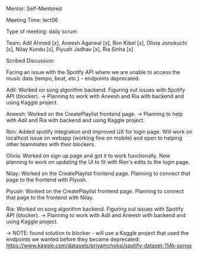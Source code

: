 Mentor: Self-Mentored

Meeting Time: lect06

Type of meeting: daily scrum

Team: Adil Ahmed [x], Aneesh Agarwal [x], Ron Kibel [x], Olivia Jonokuchi [x], Nilay Kundu [x], Piyush Jadhav [x], Ria Sinha [x]

Scribed Discussion:

Facing an issue with the Spotify API where we are unable to access the music data (tempo, beat, etc.) - endpoints deprecated. 


Adil: Worked on song algorithm backend. Figuring out issues with Spotify API (blocker). -> Planning to work with Aneesh and Ria with backend and using Kaggle project. 

Aneesh: Worked on the CreatePlaylist frontend page. -> Planning to help with Adil and Ria with backend and using Kaggle project. 

Ron: Added spotify integration and improved UX for login page. Will work on localhost issue on webapp (working fine on mobile) and open to helping other teammates with their blockers. 

Olivia: Worked on sign up page and got it to work functionally. Now planning to work on updating the UI to fit with Ron's edits to the login page.

Nilay: Worked on the CreatePlaylist frontend page. Planning to connect that page to the frontend with Piyush. 

Piyush: Worked on the CreatePlaylist frontend page. Planning to connect that page to the frontend with Nilay. 

Ria: Worked on song algorithm backend. Figuring out issues with Spotify API (blocker). -> Planning to work with Adil and Aneesh with backend and using Kaggle project. 

-> NOTE: found solution to blocker - will use a Kaggle project that used the endpoints we wanted before they became deprecated: https://www.kaggle.com/datasets/priyamchoksi/spotify-dataset-114k-songs
